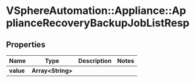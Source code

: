 # VSphereAutomation::Appliance::ApplianceRecoveryBackupJobListResp

## Properties
Name | Type | Description | Notes
------------ | ------------- | ------------- | -------------
**value** | **Array&lt;String&gt;** |  | 


